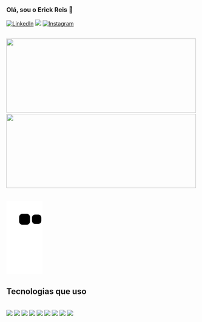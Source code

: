 ### Olá, sou o Erick Reis 🤟

[![LinkedIn](https://img.shields.io/badge/LinkedIn-0077B5?style=for-the-badge&logo=linkedin&logoColor=white)](https://www.linkedin.com/in/erick-reis-4106291ba)
<a href = "mailto:ericksreiss@gmail.com"><img src="https://img.shields.io/badge/-Gmail-%23333?style=for-the-badge&logo=gmail&logoColor=white" target="_blank"></a>
[![Instagram](https://img.shields.io/badge/Instagram-E4405F?style=for-the-badge&logo=instagram&logoColor=white)](https://www.instagram.com/erickreiss_/)

<div style="display: inline_block"><br>
<img height="195em" width="500em" src="https://github-readme-stats.vercel.app/api?username=1ErickReis&show_icons=true&theme=tokyonight"/>
<img height="195em" width="500em" src="https://github-readme-stats.vercel.app/api/top-langs/?username=1ErickReis&layout=compact&langs_count=7&theme=tokyonight"/>
 </div>
<br>

 ![Snake animation](https://github.com/rafaballerini/rafaballerini/blob/output/github-contribution-grid-snake.svg)

## Tecnologias que uso 
<div style="display: inline_block"><br>
<img align="center" alt=" " height="50" width="60" <img src="https://cdn.jsdelivr.net/gh/devicons/devicon/icons/visualstudio/visualstudio-plain.svg" />
<img align="center" alt=" " height="60" width="60" src="https://cdn.jsdelivr.net/gh/devicons/devicon/icons/html5/html5-original-wordmark.svg" />
<img align="center" alt=" " height="60" width="60" src="https://cdn.jsdelivr.net/gh/devicons/devicon/icons/css3/css3-original-wordmark.svg" />
<img align="center" alt=" " height="60" width="60" src="https://cdn.jsdelivr.net/gh/devicons/devicon/icons/sass/sass-original.svg" />
<img align="center" alt=" " height="60" width="60" src="https://cdn.jsdelivr.net/gh/devicons/devicon/icons/javascript/javascript-plain.svg" />
<img align="center" alt=" " height="60" width="60" src="https://cdn.jsdelivr.net/gh/devicons/devicon/icons/react/react-original.svg" />
<img  align="center" alt=" " height="60" width="60" src="https://cdn.jsdelivr.net/gh/devicons/devicon/icons/nodejs/nodejs-original.svg" />
<img align="center" alt=" " height="60" width="60" src="https://cdn.jsdelivr.net/gh/devicons/devicon/icons/mongodb/mongodb-original-wordmark.svg" />
<img align="center" alt=" " height="60" width="60" src="https://cdn.jsdelivr.net/gh/devicons/devicon/icons/postgresql/postgresql-original.svg" /> 
 
 
  
 </div>
 

 
 













